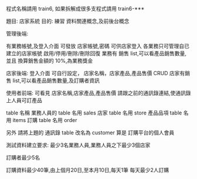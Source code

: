 
程式名稱請用 train6,
如果拆解成很多支程式請用 train6-***

題目: 店家系統
目的: 練習 資料關連概念,及前後台概念

管理後端:

有業務帳號,及登入介面
可發放 店家帳號,密碼 可供店家登入
各業務只可管理自已建立的店家帳號 啟用/停用/刪除/刪除回復
業務有
銷售 list,可以看產品銷售數量,
並且
換算銷售金額的 10%,為業務獎金

店家後端:
登入介面
可自行設定，
店家名稱，店家產品,產品售價 CRUD
店家有銷售 list,可以看產品銷售數量,及訂購者資訊

使用者前端:
可看見 店家名稱,店家產品,產品售價
請跟之前的通訊錄連結,使通訊錄上人員可訂產品

table 名稱
業務人員的 table 名用 sales
店家 table 名用 store 
產品品項 table 名用  items
訂購 table 名用 order

另外
請將上題的 通訊錄 table 改名為 customer
算是 訂購平台的個人會員

測試資料建立要求:
最少3名業務人員,業務人員之下最少3個店家

訂購者最少5名

訂購資料最少40筆,由上個月20日,至本月10日,每天1筆
每天最少2人訂購








